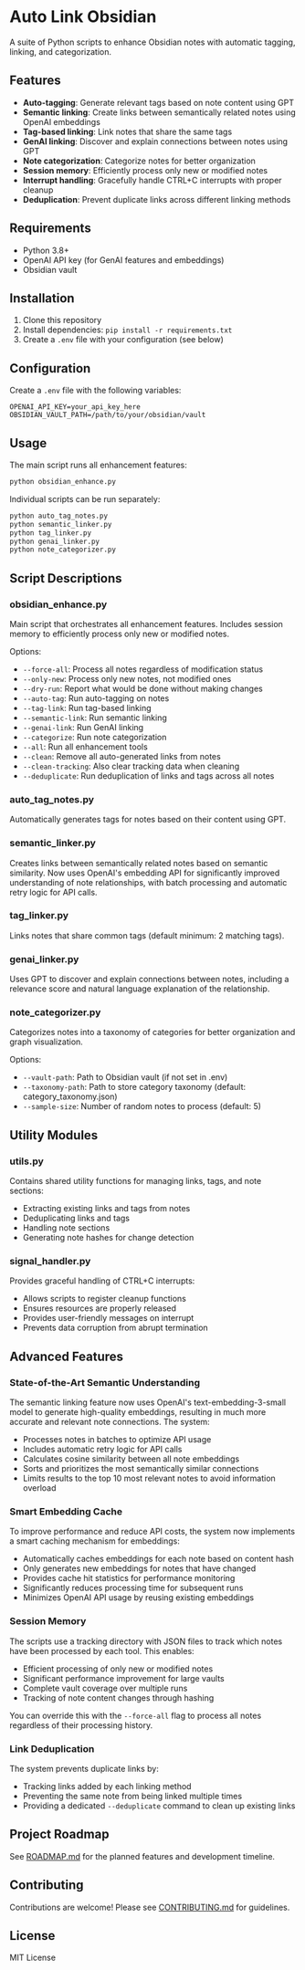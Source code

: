 # Auto Link Obsidian

A suite of Python scripts to enhance Obsidian notes with automatic tagging, linking, and categorization.

## Features

- **Auto-tagging**: Generate relevant tags based on note content using GPT
- **Semantic linking**: Create links between semantically related notes using OpenAI embeddings
- **Tag-based linking**: Link notes that share the same tags
- **GenAI linking**: Discover and explain connections between notes using GPT
- **Note categorization**: Categorize notes for better organization
- **Session memory**: Efficiently process only new or modified notes
- **Interrupt handling**: Gracefully handle CTRL+C interrupts with proper cleanup
- **Deduplication**: Prevent duplicate links across different linking methods

## Requirements

- Python 3.8+
- OpenAI API key (for GenAI features and embeddings)
- Obsidian vault

## Installation

1. Clone this repository
2. Install dependencies: `pip install -r requirements.txt`
3. Create a `.env` file with your configuration (see below)

## Configuration

Create a `.env` file with the following variables:

```
OPENAI_API_KEY=your_api_key_here
OBSIDIAN_VAULT_PATH=/path/to/your/obsidian/vault
```

## Usage

The main script runs all enhancement features:

```bash
python obsidian_enhance.py
```

Individual scripts can be run separately:

```bash
python auto_tag_notes.py
python semantic_linker.py
python tag_linker.py
python genai_linker.py
python note_categorizer.py
```

## Script Descriptions

### obsidian_enhance.py

Main script that orchestrates all enhancement features. Includes session memory to efficiently process only new or modified notes.

Options:
- `--force-all`: Process all notes regardless of modification status
- `--only-new`: Process only new notes, not modified ones
- `--dry-run`: Report what would be done without making changes
- `--auto-tag`: Run auto-tagging on notes
- `--tag-link`: Run tag-based linking
- `--semantic-link`: Run semantic linking
- `--genai-link`: Run GenAI linking
- `--categorize`: Run note categorization
- `--all`: Run all enhancement tools
- `--clean`: Remove all auto-generated links from notes
- `--clean-tracking`: Also clear tracking data when cleaning
- `--deduplicate`: Run deduplication of links and tags across all notes

### auto_tag_notes.py

Automatically generates tags for notes based on their content using GPT.

### semantic_linker.py

Creates links between semantically related notes based on semantic similarity. Now uses OpenAI's embedding API for significantly improved understanding of note relationships, with batch processing and automatic retry logic for API calls.

### tag_linker.py

Links notes that share common tags (default minimum: 2 matching tags).

### genai_linker.py

Uses GPT to discover and explain connections between notes, including a relevance score and natural language explanation of the relationship.

### note_categorizer.py

Categorizes notes into a taxonomy of categories for better organization and graph visualization.

Options:
- `--vault-path`: Path to Obsidian vault (if not set in .env)
- `--taxonomy-path`: Path to store category taxonomy (default: category_taxonomy.json)
- `--sample-size`: Number of random notes to process (default: 5)

## Utility Modules

### utils.py

Contains shared utility functions for managing links, tags, and note sections:

- Extracting existing links and tags from notes
- Deduplicating links and tags
- Handling note sections
- Generating note hashes for change detection

### signal_handler.py

Provides graceful handling of CTRL+C interrupts:

- Allows scripts to register cleanup functions
- Ensures resources are properly released
- Provides user-friendly messages on interrupt
- Prevents data corruption from abrupt termination

## Advanced Features

### State-of-the-Art Semantic Understanding

The semantic linking feature now uses OpenAI's text-embedding-3-small model to generate high-quality embeddings, resulting in much more accurate and relevant note connections. The system:

- Processes notes in batches to optimize API usage
- Includes automatic retry logic for API calls
- Calculates cosine similarity between all note embeddings
- Sorts and prioritizes the most semantically similar connections
- Limits results to the top 10 most relevant notes to avoid information overload

### Smart Embedding Cache

To improve performance and reduce API costs, the system now implements a smart caching mechanism for embeddings:

- Automatically caches embeddings for each note based on content hash
- Only generates new embeddings for notes that have changed
- Provides cache hit statistics for performance monitoring
- Significantly reduces processing time for subsequent runs
- Minimizes OpenAI API usage by reusing existing embeddings

### Session Memory

The scripts use a tracking directory with JSON files to track which notes have been processed by each tool. This enables:

- Efficient processing of only new or modified notes
- Significant performance improvement for large vaults
- Complete vault coverage over multiple runs
- Tracking of note content changes through hashing

You can override this with the `--force-all` flag to process all notes regardless of their processing history.

### Link Deduplication

The system prevents duplicate links by:
- Tracking links added by each linking method
- Preventing the same note from being linked multiple times
- Providing a dedicated `--deduplicate` command to clean up existing links

## Project Roadmap

See [ROADMAP.md](ROADMAP.md) for the planned features and development timeline.

## Contributing

Contributions are welcome! Please see [CONTRIBUTING.md](CONTRIBUTING.md) for guidelines.

## License

MIT License
